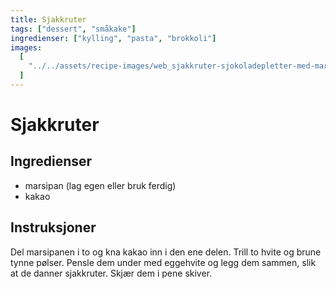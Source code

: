 ```yaml
---
title: Sjakkruter
tags: ["dessert", "småkake"]
ingredienser: ["kylling", "pasta", "brokkoli"]
images:
  [
    "../../assets/recipe-images/web_sjakkruter-sjokoladepletter-med-marsipan-trøffel-konfekt.jpg",
  ]
---
```


# Sjakkruter

## Ingredienser

- marsipan (lag egen eller bruk ferdig)
- kakao

## Instruksjoner

Del marsipanen i to og kna kakao inn i den ene delen. Trill to hvite og brune tynne pølser. Pensle dem under med eggehvite og legg dem sammen, slik at de danner sjakkruter. Skjær dem i pene skiver.
